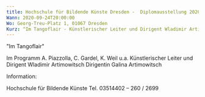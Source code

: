 ```yaml
---
title: Hochschule für Bildende Künste Dresden -  Diplomausstellung 2020
Wann: 2020-09-24T20:00:00
Wo: Georg-Treu-Platz 1, 01067 Dresden
Kurz: ^Im Tangoflair - Künstlerischer Leiter und Dirigent Wladimir Artimowitsch
---
```


"Im Tangoflair"
  
Im Programm A. Piazzolla, C. Gardel, K. Weil u.a. 
Künstlerischer Leiter und Dirigent Wladimir Artimowitsch
Dirigentin Galina Artimowitsch


Information:
 
Hochschule für Bildende Künste 
Tel. 03514402 – 260 / 2699